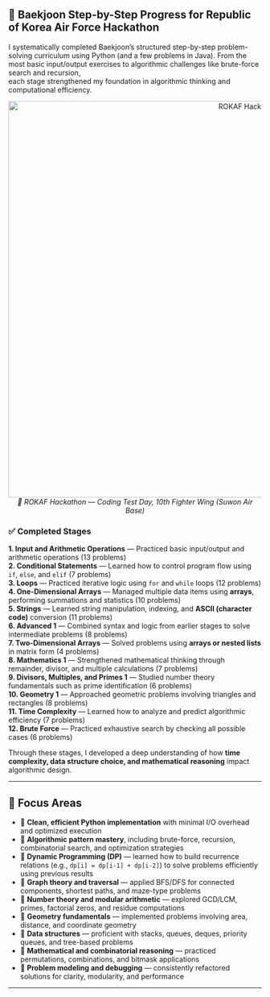 ## 🧠 Baekjoon Step-by-Step Progress for **Republic of Korea Air Force Hackathon**

I systematically completed Baekjoon’s structured step-by-step problem-solving curriculum using Python (and a few problems in Java).
From the most basic input/output exercises to algorithmic challenges like brute-force search and recursion,  
each stage strengthened my foundation in algorithmic thinking and computational efficiency.

<p align="center">
  <img width="1056" height="787" src="https://github.com/user-attachments/assets/087f839e-5c33-427c-a15f-a32d78fd0abf" alt="ROKAF Hackathon Coding Test Day"/>
  <br/>
  <em>📅 ROKAF Hackathon — Coding Test Day, 10th Fighter Wing (Suwon Air Base)</em>
</p>

### ✅ Completed Stages

**1. Input and Arithmetic Operations** — Practiced basic input/output and arithmetic operations (13 problems)  
**2. Conditional Statements** — Learned how to control program flow using `if`, `else`, and `elif` (7 problems)  
**3. Loops** — Practiced iterative logic using `for` and `while` loops (12 problems)  
**4. One-Dimensional Arrays** — Managed multiple data items using **arrays**, performing summations and statistics (10 problems)  
**5. Strings** — Learned string manipulation, indexing, and **ASCII (character code)** conversion (11 problems)  
**6. Advanced 1** — Combined syntax and logic from earlier stages to solve intermediate problems (8 problems)  
**7. Two-Dimensional Arrays** — Solved problems using **arrays or nested lists** in matrix form (4 problems)  
**8. Mathematics 1** — Strengthened mathematical thinking through remainder, divisor, and multiple calculations (7 problems)  
**9. Divisors, Multiples, and Primes 1** — Studied number theory fundamentals such as prime identification (6 problems)  
**10. Geometry 1** — Approached geometric problems involving triangles and rectangles (8 problems)  
**11. Time Complexity** — Learned how to analyze and predict algorithmic efficiency (7 problems)  
**12. Brute Force** — Practiced exhaustive search by checking all possible cases (6 problems)

Through these stages, I developed a deep understanding of how **time complexity, data structure choice, and mathematical reasoning** impact algorithmic design.

---

## 📘 Focus Areas
- 🧩 **Clean, efficient Python implementation** with minimal I/O overhead and optimized execution  
- 🔁 **Algorithmic pattern mastery**, including brute-force, recursion, combinatorial search, and optimization strategies  
- 🧠 **Dynamic Programming (DP)** — learned how to build recurrence relations (e.g., `dp[i] = dp[i-1] + dp[i-2]`) to solve problems efficiently using previous results  
- 🌉 **Graph theory and traversal** — applied BFS/DFS for connected components, shortest paths, and maze-type problems  
- 🧮 **Number theory and modular arithmetic** — explored GCD/LCM, primes, factorial zeros, and residue computations  
- 📐 **Geometry fundamentals** — implemented problems involving area, distance, and coordinate geometry  
- 🧱 **Data structures** — proficient with stacks, queues, deques, priority queues, and tree-based problems  
- 🔢 **Mathematical and combinatorial reasoning** — practiced permutations, combinations, and bitmask applications  
- 🔧 **Problem modeling and debugging** — consistently refactored solutions for clarity, modularity, and performance  


---

